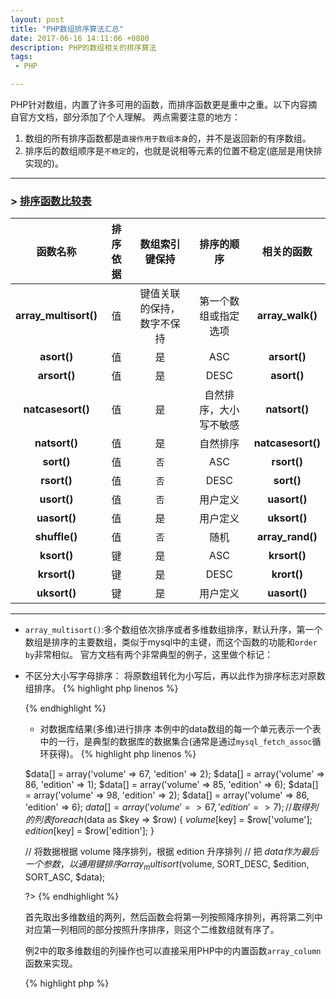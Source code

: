 ```yaml
---
layout: post
title: "PHP数组排序算法汇总"
date: 2017-06-16 14:11:06 +0800
description: PHP的数组相关的排序算法
tags: 
 - PHP

---
```

PHP针对数组，内置了许多可用的函数，而排序函数更是重中之重。以下内容摘自官方文档，部分添加了个人理解。
两点需要注意的地方：
1. 数组的所有排序函数都是`直接作用于数组本身`的，并不是返回新的有序数组。
2. 排序后的数组顺序是`不稳定`的，也就是说相等元素的位置不稳定(底层是用快排实现的)。

***
### > [排序函数比较表](http://us1.php.net/manual/zh/array.sorting.php)

| 函数名称       | 排序依据      |数组索引键保持   |排序的顺序   |相关的函数   |
|:------------------:|:---------:|:-------------:|:---------:|:--------:|
|**array_multisort()**|   值    |键值关联的保持，数字不保持|第一个数组或指定选项|**array_walk()**         |
|**asort()**|   值   |   是   |  ASC   |  **arsort()**  |
|**arsort()**|   值   |   是   |  DESC   |  **asort()**  |
|**natcasesort()**|   值   |   是   |  自然排序，大小写不敏感   |  **natsort()**  |
|**natsort()**|   值   |   是   |  自然排序   |  **natcasesort()**  |
|**sort()**|   值   |   `否`  |  ASC   |  **rsort()**  |
|**rsort()**|   值   |   `否`  |  DESC   |  **sort()**  |
|**usort()**|   值   |   `否`  |  用户定义   |  **uasort()**  |
|**uasort()**|   值   |   是   |  用户定义   |  **uksort()**  |
|**shuffle()**|   值   |   `否`   |  随机   |  **array_rand()**  |
|**ksort()**|   键   |   是   |  ASC   |  **krsort()**  |
|**krsort()**|   键   |   是   |  DESC   |  **krort()**  |
|**uksort()**|   键   |   是   |  用户定义   |  **uasort()**  |

---
- `array_multisort()`:多个数组依次排序或者多维数组排序，默认升序，第一个数组是排序的主要数组，类似于mysql中的主键，而这个函数的功能和`order by`非常相似。
官方文档有两个非常典型的例子，这里做个标记：
- 不区分大小写字母排序：
   将原数组转化为小写后，再以此作为排序标志对原数组排序。
    {% highlight php linenos %}
    <?php
    $array = array('Alpha', 'atomic', 'Beta', 'bank');
    $array_lowercase = array_map('strtolower', $array);

    array_multisort($array_lowercase, SORT_ASC, SORT_STRING, $array);

    print_r($array);
    ?>
    {% endhighlight %}
   - 对数据库结果(多维)进行排序
   本例中的data数组的每一个单元表示一个表中的一行，是典型的数据库的数据集合(通常是通过`mysql_fetch_assoc`循环获得)。
    {% highlight php linenos %}
     <?php
    $data[] = array('volume' => 67, 'edition' => 2);
    $data[] = array('volume' => 86, 'edition' => 1);
    $data[] = array('volume' => 85, 'edition' => 6);
    $data[] = array('volume' => 98, 'edition' => 2);
    $data[] = array('volume' => 86, 'edition' => 6);
    $data[] = array('volume' => 67, 'edition' => 7);
        // 取得列的列表
    foreach ($data as $key => $row) {
        $volume[$key]  = $row['volume'];
        $edition[$key] = $row['edition'];
    }

    // 将数据根据 volume 降序排列，根据 edition 升序排列
    // 把 $data 作为最后一个参数，以通用键排序
    array_multisort($volume, SORT_DESC, $edition, SORT_ASC, $data);

    ?>
    {% endhighlight %}

   首先取出多维数组的两列，然后函数会将第一列按照降序排列，再将第二列中对应第一列相同的部分按照升序排序，则这个二维数组就有序了。
   
   例2中的取多维数组的列操作也可以直接采用PHP中的内置函数`array_column`函数来实现。
   
    {% highlight php %}
    <?php
   array array_column ( array $input , mixed $column_key [, mixed $index_key = null ] )
    {% endhighlight %}
   `array_column()` 返回input数组中键值为`column_key`的列， 如果指定了可选参数`index_key`，那么`input`数组中的这一列的值将作为返回数组中对应值的键。